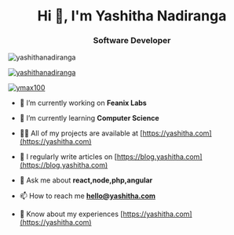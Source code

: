 <h1 align="center">Hi 👋, I'm Yashitha Nadiranga</h1>
<h3 align="center">Software Developer</h3>

<p align="left"> <img src="https://komarev.com/ghpvc/?username=yashithanadiranga&label=Profile%20views&color=0e75b6&style=flat" alt="yashithanadiranga" /> </p>

<p align="left"> <a href="https://github.com/ryo-ma/github-profile-trophy"><img src="https://github-profile-trophy.vercel.app/?username=yashithanadiranga" alt="yashithanadiranga" /></a> </p>

<p align="left"> <a href="https://twitter.com/ymax100" target="blank"><img src="https://img.shields.io/twitter/follow/ymax100?logo=twitter&style=for-the-badge" alt="ymax100" /></a> </p>

- 🔭 I’m currently working on **Feanix Labs**

- 🌱 I’m currently learning **Computer Science**

- 👨‍💻 All of my projects are available at [https://yashitha.com](https://yashitha.com)

- 📝 I regularly write articles on [https://blog.yashitha.com](https://blog.yashitha.com)

- 💬 Ask me about **react,node,php,angular**

- 📫 How to reach me **hello@yashitha.com**

- 📄 Know about my experiences [https://yashitha.com](https://yashitha.com)
